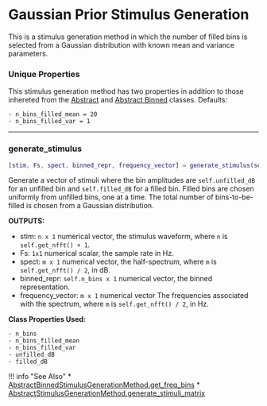 # Gaussian Prior Stimulus Generation

This is a stimulus generation method in which the number of filled bins is selected from a Gaussian distribution with known mean and variance parameters.

### Unique Properties

This stimulus generation method has two properties in addition to those inhereted from the [Abstract](../AbstractStimulusGenerationMethod) and [Abstract Binned](../AbstractBinnedStimulusGenerationMethod) classes. Defaults:

```
- n_bins_filled_mean = 20
- n_bins_filled_var = 1
```

-------

### generate_stimulus

```matlab
[stim, Fs, spect, binned_repr, frequency_vector] = generate_stimulus(self)
```


Generate a vector of stimuli where
the bin amplitudes are `self.unfilled_dB` for an unfilled bin
and `self.filled_dB` for a filled bin.
Filled bins are chosen uniformly from unfilled bins, one at a time.
The total number of bins-to-be-filled is chosen from a Gaussian distribution.

**OUTPUTS:**

- stim: `n x 1` numerical vector,
the stimulus waveform,
where `n` is `self.get_nfft() + 1`.
- Fs: `1x1` numerical scalar,
the sample rate in Hz.
- spect: `m x 1` numerical vector,
the half-spectrum,
where `m` is `self.get_nfft() / 2`,
in dB.
- binned_repr: `self.n_bins x 1` numerical vector,
the binned representation.
- frequency_vector: `m x 1` numerical vector
The frequencies associated with the spectrum,
where `m` is `self.get_nfft() / 2`,
in Hz.

**Class Properties Used:**
```
- n_bins
- n_bins_filled_mean
- n_bins_filled_var
- unfilled_dB
- filled_dB
```



!!! info "See Also"
    * [AbstractBinnedStimulusGenerationMethod.get_freq_bins](../AbstractBinnedStimulusGenerationMethod/#get_freq_bins)
    * [AbstractStimulusGenerationMethod.generate_stimuli_matrix](../AbstractStimulusGenerationMethod/#generate_stimuli_matrix)



